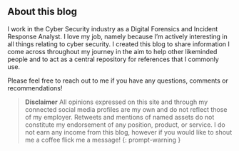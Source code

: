 ## About this blog
I work in the Cyber Security industry as a Digital Forensics and Incident Response Analyst. I love my job, namely because I’m actively interesting in all things relating to cyber security. I created this blog to share information I come across throughout my journey in the aim to help other likeminded people and to act as a central repository for references that I commonly use.

Please feel free to reach out to me if you have any questions, comments or recommendations!

> **Disclaimer**
> All opinions expressed on this site and through my connected social media profiles are my own and do not reflect
> those of my employer. Retweets and mentions of named assets do not constitute my endorsement of any position,
> product, or service. I do not earn any income from this blog, however if you would like to shout me a coffee flick me
> a message!
{: prompt-warning }